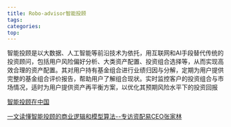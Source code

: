 ```yaml
---
title: Robo-advisor智能投顾
tags:
categories:
top:
---
```

智能投顾是以大数据、人工智能等前沿技术为依托，用互联网和AI手段替代传统的投资顾问，包括用户风险偏好分析、大类资产配置、投资组合选择等，从而实现高效合理的资产配置。其对用户持有基金组合进行业绩归因与分解，定期为用户提供完整的基金组合评价报告，帮助用户了解组合现状。实时监控客户的投资组合与市场情况，适时为用户提供资产再平衡方案，以优化其预期风险水平下的投资回报


[智能投顾在中国](https://www.accenture.com/cn-zh/insight-intelligent-investment-consulting)

[一文读懂智能投顾的商业逻辑和模型算法--专访资配易CEO张家林](https://mp.weixin.qq.com/s/QkYJ8obi0SSwh5jyIG3vIQ)
